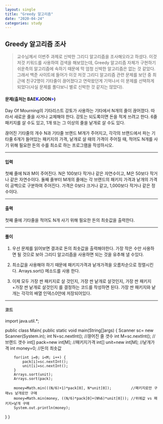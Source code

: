 ```yaml
---
layout: single
title: "Greedy 알고리즘"
date: "2020-04-24"
categories: study
---
```


## Greedy 알고리즘 조사

> 교수님께서 이번주 과제로 신박한 그리디 알고리즘을 조사해오라고 하셨다.  이것저것 키워드를 사용하여 검색을 해보았는데, Greedy 알고리즘 자체가 구현하기 쉬운측의 알고리즘에 속하기 때문에 막 엄청 신박한 알고리즘은 없는 것 같았다. 그래서 백준 사이트에 들어가 이것 저것 그리디 알고리즘 관련 문제를 보던 중 최근에 친구2명이 기타줄이 끊어졌다고 연락왔던게 기억나서 이 문제를 선택하게 되었다(사실 문제를 풀다보니 별로 신박한 것 같지는 않았다).

#### **문제(출처는 BAE<font color="blue">K</font>JOON<font color="blue">></font>)**

Day Of Mourning의 기타리스트 강토가 사용하는 기타에서 N개의 줄이 끊어졌다. 따라서 새로운 줄을 사거나 교체해야 한다. 강토는 되도록이면 돈을 적게 쓰려고 한다. 6줄 패키지를 살 수도 있고, 1개 또는 그 이상의 줄을 낱개로 살 수도 있다.

끊어진 기타줄의 개수 N과 기타줄 브랜드 M개가 주어지고, 각각의 브랜드에서 파는 기타줄 6개가 들어있는 패키지의 가격, 낱개로 살 때의 가격이 주어질 때, 적어도 N개를 사기 위해 필요한 돈의 수를 최소로 하는 프로그램을 작성하시오.

---

#### **입력**

첫째 줄에 N과 M이 주어진다. N은 100보다 작거나 같은 자연수이고, M은 50보다 작거나 같은 자연수이다. 둘째 줄부터 M개의 줄에는 각 브랜드의 패키지 가격과 낱개의 가격이 공백으로 구분하여 주어진다. 가격은 0보다 크거나 같고, 1,000보다 작거나 같은 정수이다.

---

#### **출력**

첫째 줄에 기타줄을 적어도 N개 사기 위해 필요한 돈의 최솟값을 출력한다.

---

#### **풀이**

1. 우선 문제를 읽어보면 결과로 돈의 최솟값을 출력해야한다.  가장 작은 수만 사용하면 될 것으로 보아 그리디 알고리즘을 사용하면 되는 것을 유추해 낼 수있다.

2.  최소값을 사용해야 하기 때문에 패키지가격과 낱개가격을 오름차순으로 정렬시킨다. Arrays.sort() 메소드를 사용 한다.
3. 이제 모두 가장 싼 패키지로 살 것인지,  가장 싼 낱개로 살것인지, 가장 싼 패키지+가장 싼 낱개로 살것인지 를 결정하는 코드를 작성하면 된다. 가장 싼 패키지와 낱개는 각각의 배열 인덱스0안에 저장되어있다.

---

#### **코드**

import java.util.*;

public class Main{
	public static void main(String[]args) {
		Scanner sc= new Scanner(System.in);
		int N=sc.nextInt();                      //끊어진 줄 갯수
		int M=sc.nextInt();                    // 브랜드 갯수
		int[] pack=new int[M];            //패키지가격 
		int[] unit=new int[M];            //낱개가격
		int money=0;                         //돈의 최솟값
		

		for(int i=0; i<M; i++) {
			pack[i]=sc.nextInt();
			unit[i]=sc.nextInt();
		}
		Arrays.sort(unit);
		Arrays.sort(pack);
	
		money=Math.min(((N/6)+1)*pack[0], N*unit[0]);         //패키지로만 구매vs 낱개로만 구매
		money=Math.min(money, ((N/6)*pack[0]+(N%6)*unit[0])); //위에값 vs 패키지+낱개 구매
		System.out.println(money);
}
}